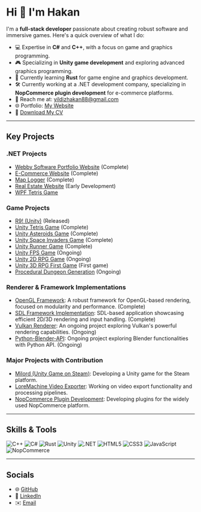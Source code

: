 # Hi 👋 I'm Hakan

I'm a **full-stack developer** passionate about creating robust software and immersive games. Here's a quick overview of what I do:

- 💻 Expertise in **C#** and **C++**, with a focus on game and graphics programming.
- 🎮 Specializing in **Unity game development** and exploring advanced graphics programming.
- 🌱 Currently learning **Rust** for game engine and graphics development.
- 🛠️ Currently working at a .NET development company, specializing in **NopCommerce plugin development** for e-commerce platforms.
- 📧 Reach me at: yildizhakan88@gmail.com
- 🌐 Portfolio: [My Website](https://webbysoftinit.com/)
- 📄 [Download My CV](https://flowcv.com/resume/b96nb87j5g)

---

## Key Projects

### .NET Projects
- [Webby Software Portfolio Website](https://github.com/Hakkology/WebbySoftware) (Complete)
- [E-Commerce Website](https://github.com/Hakkology/E-Commerce-Website) (Complete)
- [Map Logger](https://github.com/Hakkology/MapLogger) (Complete)
- [Real Estate Website](https://github.com/Hakkology/Real-Estate-Site-Concept) (Early Development)
- [WPF Tetris Game](https://github.com/Hakkology/Tetris-Game)

### Game Projects
- [R9! (Unity)](https://hakkology.itch.io/r9) (Released)
- [Unity Tetris Game](https://github.com/Hakkology/Tetris) (Complete)
- [Unity Asteroids Game](https://github.com/Hakkology/Asteroids) (Complete)
- [Unity Space Invaders Game](https://github.com/Hakkology/SpaceInvaders) (Complete)
- [Unity Runner Game](https://github.com/Hakkology/Stack-the-Cubes) (Complete)
- [Unity FPS Game](https://github.com/Hakkology/FPSProject) (Ongoing)
- [Unity 2D RPG Game](https://github.com/Hakkology/Marvin) (Ongoing)
- [Unity 3D RPG First Game](https://github.com/Hakkology/Under-the-Rift-s-Shadow) (First game)
- [Procedural Dungeon Generation](https://github.com/Hakkology/Procedural-Cave-Generation) (Ongoing)

### Renderer & Framework Implementations
- [OpenGL Framework](https://github.com/Hakkology/OpenGL-Framework): A robust framework for OpenGL-based rendering, focused on modularity and performance. (Complete)
- [SDL Framework Implementation](https://github.com/Hakkology/SDL-Framework-Implementation): SDL-based application showcasing efficient 2D/3D rendering and input handling. (Complete)
- [Vulkan Renderer](https://github.com/Hakkology/Vulkan-API): An ongoing project exploring Vulkan's powerful rendering capabilities. (Ongoing)
- [Python-Blender-API](https://github.com/Hakkology/Python-Blender-API): Ongoing project exploring Blender functionalities with Python API. (Ongoing)

### Major Projects with Contribution
- [Milord (Unity Game on Steam)](https://store.steampowered.com/app/2455460/Milord/): Developing a Unity game for the Steam platform.
- [LoreMachine Video Exporter](https://www.loremachine.world): Working on video export functionality and processing pipelines.
- [NopCommerce Plugin Development](https://nopcommerce.com): Developing plugins for the widely used NopCommerce platform.

---

## Skills & Tools
![C++](https://img.shields.io/badge/-C++-00599C?style=flat-square&logo=c%2B%2B&logoColor=white)
![C#](https://img.shields.io/badge/-C%23-239120?style=flat-square&logo=c-sharp&logoColor=white)
![Rust](https://img.shields.io/badge/-Rust-000000?style=flat-square&logo=rust&logoColor=white)
![Unity](https://img.shields.io/badge/-Unity-000000?style=flat-square&logo=unity&logoColor=white)
![.NET](https://img.shields.io/badge/-.NET-512BD4?style=flat-square&logo=.net&logoColor=white)
![HTML5](https://img.shields.io/badge/-HTML5-E34F26?style=flat-square&logo=html5&logoColor=white)
![CSS3](https://img.shields.io/badge/-CSS3-1572B6?style=flat-square&logo=css3&logoColor=white)
![JavaScript](https://img.shields.io/badge/-JavaScript-F7DF1E?style=flat-square&logo=javascript&logoColor=black)
![NopCommerce](https://img.shields.io/badge/-NopCommerce-0073D4?style=flat-square&logo=nopcommerce&logoColor=white)

---

## Socials
- 🌐 [GitHub](https://github.com/Hakkology)
- 🔗 [LinkedIn](https://www.linkedin.com/in/hakan-yildiz-029845132/)
- ✉️ [Email](mailto:yildizhakan88@gmail.com)
